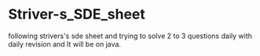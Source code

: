 # Striver-s_SDE_sheet
following strivers's sde sheet and trying to solve  2 to 3 questions daily with daily revision and It will be on java.
